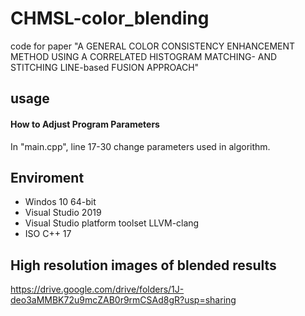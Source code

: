 # CHMSL-color_blending
code for paper "A GENERAL COLOR CONSISTENCY ENHANCEMENT METHOD USING A CORRELATED HISTOGRAM MATCHING- AND STITCHING LINE-based FUSION APPROACH"

## usage

#### How to Adjust Program Parameters

In "main.cpp", line 17-30 change parameters used in algorithm. 

## Enviroment
* Windos 10 64-bit
* Visual Studio 2019
* Visual Studio platform toolset LLVM-clang
* ISO C++ 17 

## High resolution images of blended results
https://drive.google.com/drive/folders/1J-deo3aMMBK72u9mcZAB0r9rmCSAd8gR?usp=sharing
